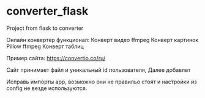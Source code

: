 # converter_flask
Project from flask to converter 

Онлайн конвертер
функционал:
    Конверт видео
        ffmpeg
    Конверт картинок
        Pillow
        ffmpeg
    Конверт таблиц

Пример сайта: https://convertio.co/ru/


Сайт принимает файл и уникальный id пользователя,
Далее добавлет

Исправь импорты app, возможно они не правильо 
стоят и настройки  из config не везде используются.